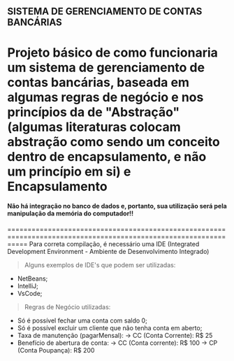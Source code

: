 ## SISTEMA DE GERENCIAMENTO DE CONTAS BANCÁRIAS

Projeto básico de como funcionaria um sistema de gerenciamento de contas bancárias, baseada em algumas regras de negócio e nos princípios da de **"Abstração"** (algumas literaturas colocam abstração como sendo um conceito dentro de encapsulamento, e não um princípio em si) e **Encapsulamento**
=================================================================================================================
#### Não há integração no banco de dados e, portanto, sua utilização será pela manipulação da memória do computador!!
=================================================================================================================
Para correta compilação, é necessário uma IDE (Integrated Development Environment - Ambiente de Desenvolvimento Integrado)

> Alguns exemplos de IDE's que podem ser utilizadas:
  - NetBeans;
  - IntelliJ;
  - VsCode;

> Regras de Negócio utilizadas:
  - Só é possível fechar uma conta com saldo 0;
  - Só é possível excluir um cliente que não tenha conta em aberto;
  - Taxa de manutenção (pagarMensal):
      -> CC (Conta Corrente): R$ 25
  - Benefício de abertura de conta:
      -> CC (Conta corrente): R$ 100
      -> CP (Conta Poupança): R$ 200
